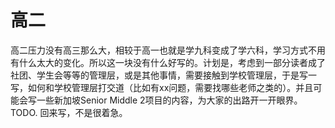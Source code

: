 # 高二

高二压力没有高三那么大，相较于高一也就是学九科变成了学六科，学习方式不用有什么太大的变化。所以这一块没有什么好写的。计划是，考虑到一部分读者成了社团、学生会等等的管理层，或是其他事情，需要接触到学校管理层，于是写一写，如何和学校管理层打交道（比如有xx问题，需要找哪些老师之类的）。并且可能会写一些新加坡Senior Middle 2项目的内容，为大家的出路开一开眼界。  
TODO. 回来写，不是很着急。
